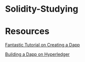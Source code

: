 # Solidity-Studying

# Resources

[Fantastic Tutorial on Creating a Dapp](https://medium.com/@merunasgrincalaitis/the-ultimate-end-to-end-tutorial-to-create-and-deploy-a-fully-descentralized-dapp-in-ethereum-18f0cf6d7e0e)

[Building a Dapp on Hyperledger](https://medium.com/@mycoralhealth/build-a-dapp-on-hyperledger-the-easy-way-178c39e503fa)
